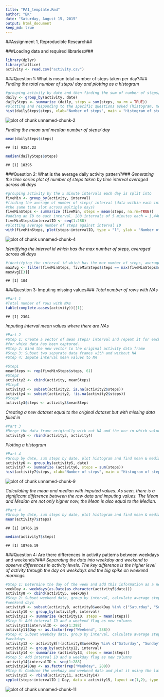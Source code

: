 ```yaml
---
title: "PA1_template.Rmd"
author: "BK"
date: "Saturday, August 15, 2015"
output: html_document
keep_md: true 
---
```


##Assignment 1, Reproducible Research##

###Loading data and required libraries:###

```r
library(dplyr)
library(lattice)
activity <- read.csv("activity.csv")
```


###Question 1: What is mean total number of steps taken per day?###
*Finding the total number of steps/ day and plotting as a histogram*

```r
#grouping activity by date and then finding the sum of number of steps/ day
daily <- group_by(activity, date)
dailySteps <- summarize (daily, steps = sum(steps, na.rm = TRUE))
#plotting and responding to the specific questions asked (histogram, mean and median)
hist(dailySteps$steps, xlab="Number of steps", main = "Histogram of steps/day (with NA)")
```

![plot of chunk unnamed-chunk-2](figure/unnamed-chunk-2-1.png) 


*Finding the mean and median number of steps/ day*

```r
mean(dailySteps$steps)
```

```
## [1] 9354.23
```

```r
median(dailySteps$steps)
```

```
## [1] 10395
```


###Question 2: What is the average daily activity pattern?###
*Generating the time series plot of number of steps taken by time interval averaged across all days*

```r
#grouping activity by the 5 minute intervals each day is split into
fiveMin <- group_by(activity, interval)
#finding the average of number of steps/ interval (data within each interval is from 
#the same time slot across multiple days)
fiveMinSteps <- summarize (fiveMin, steps = mean(steps, na.rm=TRUE))
#adding an ID to each interval. 288 intervals of 5 minutes each = 1,440 minutes = 24 hours/ day
fiveMinSteps$intervalID <- seq(1:288)
#plotting average number of steps against interval ID
with(fiveMinSteps, plot(steps~intervalID, type = "l", ylab = "Number of steps", xlab = "Interval"))
```

![plot of chunk unnamed-chunk-4](figure/unnamed-chunk-4-1.png) 



*Identifying the interval id which has the max number of steps, averaged across all days*

```r
#identifying the interval id which has the max number of steps, averaged across all days
maxAvg <- filter(fiveMinSteps, fiveMinSteps$steps == max(fiveMinSteps$steps))
maxAvg[[3]]
```

```
## [1] 104
```



###Question 3: Imputing missing values###
*Total number of rows with NAs*

```r
#Part 1
#Total number of rows with NAs
table(complete.cases(activity))[[1]]
```

```
## [1] 2304
```



*Imputing interval mean values where there are NAs*

```r
#Part 2
#Step 1: Create a vector of mean steps/ interval and repeat it for each of the 61 days
#for which data has been captured.
#Step 2: Bind the new vector to the original activity data frame
#Step 3: Subset two separate data frames with and without NA
#Step 4: Impute interval mean values to NA

#Step1
meanSteps <- rep(fiveMinSteps$steps, 61)
#Step2
activity2 <- cbind(activity, meanSteps)
#Step3
activity3 <- subset(activity2, is.na(activity2$steps))
activity4 <- subset(activity2, !is.na(activity2$steps))
#Step4
activity3$steps <- activity3$meanSteps
```



*Creating a new dataset equal to the original dataset but with missing data filled in*

```r
#Part 3
#Merge the data frame originally with out NA and the one in which values are imputed
activity5 <- rbind(activity3, activity4)
```




*Plotting a histogram*

```r
#Part 4
#Group by date, sum steps by date, plot histogram and find mean & median
activity6 <- group_by(activity5, date)
activity7 <- summarize (activity6, steps = sum(steps))
hist(activity7$steps, xlab="Number of steps", main = "Histogram of steps/day with imputed values")
```

![plot of chunk unnamed-chunk-9](figure/unnamed-chunk-9-1.png) 


*Calculating the mean and median with imputed values. As seen, there is a significant difference between the raw data and imputing values. The Mean and Median are not only higher now, the Mean is also equal to the Median.*

```r
#Part 4
#Group by date, sum steps by date, plot histogram and find mean & median
mean(activity7$steps)
```

```
## [1] 10766.19
```

```r
median(activity7$steps)
```

```
## [1] 10766.19
```



###Question 4: Are there differences in activity patterns between weekdays and weekends?###
*Separating the data into weekday and weekend to observe differences in activity levels. The key difference is the higher level of activity through the day on weekdays and the big spike on weekend mornings.*

```r
#Step 1: Determine the day of the week and add this information as a new column
weekDay <- weekdays(as.Date(as.character(activity5$date)))
activity8 <- cbind(activity5, weekDay)
#Step 2: Subset weekend data, group by interval, calculate average steps/ interval across 
#weekend days
activity9 <- subset(activity8, activity8$weekDay %in% c("Saturday", "Sunday"))
activity10 <- group_by(activity9, interval)
activity11 <- summarize (activity10, steps = mean(steps))
#Step 3: Add interval ID and a weekend flag as new columns
activity11$intervalID <- seq(1:288)
activity11$Day <- as.factor(rep("Weekend", 288))
#Step 4: Subset weekday data, group by interval, calculate average steps/ interval across 
#weekdays
activity12 <- activity8[!(activity8$weekDay %in% c("Saturday", "Sunday")),]
activity13 <- group_by(activity12, interval)
activity14 <- summarize (activity13, steps = mean(steps))
#Step 5: Add interval ID and a weekday flag as new columns
activity14$intervalID <- seq(1:288)
activity14$Day <- as.factor(rep("Weekday", 288))
#Step 6: Combine the weekday and weekend data and plot it using the lattice plotting system
activity15 <- rbind(activity11, activity14)
xyplot(steps~intervalID | Day, data = activity15, layout =c(1,2), type = "l", ylab = "Number of steps", xlab = "Interval")
```

![plot of chunk unnamed-chunk-11](figure/unnamed-chunk-11-1.png) 

